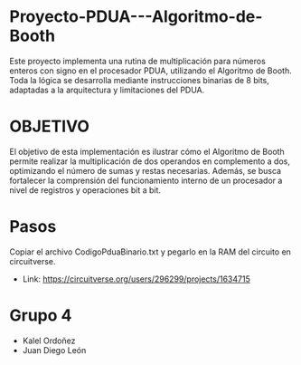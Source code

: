 # Proyecto-PDUA---Algoritmo-de-Booth
Este proyecto implementa una rutina de multiplicación para números enteros con signo en el procesador PDUA, utilizando el Algoritmo de Booth. Toda la lógica se desarrolla mediante instrucciones binarias de 8 bits, adaptadas a la arquitectura y limitaciones del PDUA.
# OBJETIVO
El objetivo de esta implementación es ilustrar cómo el Algoritmo de Booth permite realizar la multiplicación de dos operandos en complemento a dos, optimizando el número de sumas y restas necesarias. Además, se busca fortalecer la comprensión del funcionamiento interno de un procesador a nivel de registros y operaciones bit a bit.
# Pasos
Copiar el archivo CodigoPduaBinario.txt y pegarlo en la RAM del circuito en circuitverse.
* Link: https://circuitverse.org/users/296299/projects/1634715
# Grupo 4
- Kalel Ordoñez
- Juan Diego León
